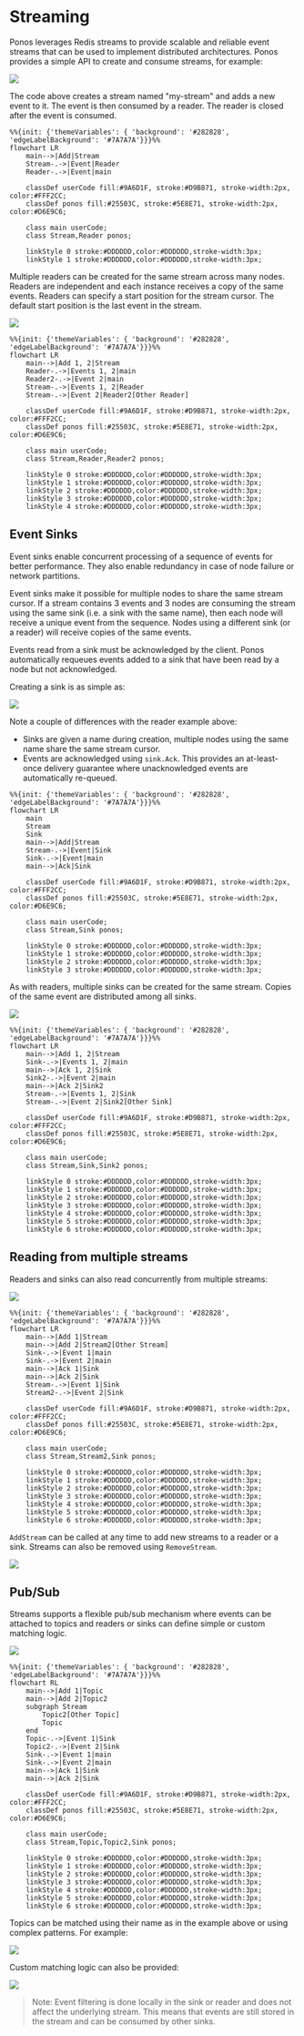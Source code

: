 # Streaming

Ponos leverages Redis streams to provide scalable and reliable event streams
that can be used to implement distributed architectures. Ponos provides a simple
API to create and consume streams, for example:

<a href="../examples/streaming/single-reader/main.go"><img src="../snippets/single-reader.png" /></a>

The code above creates a stream named "my-stream" and adds a new event to it.
The event is then consumed by a reader. The reader is closed after the event
is consumed.

```mermaid
%%{init: {'themeVariables': { 'background': '#282828', 'edgeLabelBackground': '#7A7A7A'}}}%%
flowchart LR
    main-->|Add|Stream
    Stream-.->|Event|Reader
    Reader-.->|Event|main

    classDef userCode fill:#9A6D1F, stroke:#D9B871, stroke-width:2px, color:#FFF2CC;
    classDef ponos fill:#25503C, stroke:#5E8E71, stroke-width:2px, color:#D6E9C6;

    class main userCode;
    class Stream,Reader ponos;

    linkStyle 0 stroke:#DDDDDD,color:#DDDDDD,stroke-width:3px;
    linkStyle 1 stroke:#DDDDDD,color:#DDDDDD,stroke-width:3px;
```

Multiple readers can be created for the same stream across many nodes. Readers
are independent and each instance receives a copy of the same events. Readers
can specify a start position for the stream cursor. The default start position
is the last event in the stream.

<a href="../examples/streaming/multi-reader/main.go"><img src="../snippets/multi-reader.png" /></a>

```mermaid
%%{init: {'themeVariables': { 'background': '#282828', 'edgeLabelBackground': '#7A7A7A'}}}%%
flowchart LR
    main-->|Add 1, 2|Stream
    Reader-.->|Events 1, 2|main
    Reader2-.->|Event 2|main
    Stream-.->|Events 1, 2|Reader
    Stream-.->|Event 2|Reader2[Other Reader]

    classDef userCode fill:#9A6D1F, stroke:#D9B871, stroke-width:2px, color:#FFF2CC;
    classDef ponos fill:#25503C, stroke:#5E8E71, stroke-width:2px, color:#D6E9C6;

    class main userCode;
    class Stream,Reader,Reader2 ponos;

    linkStyle 0 stroke:#DDDDDD,color:#DDDDDD,stroke-width:3px;
    linkStyle 1 stroke:#DDDDDD,color:#DDDDDD,stroke-width:3px;
    linkStyle 2 stroke:#DDDDDD,color:#DDDDDD,stroke-width:3px;
    linkStyle 3 stroke:#DDDDDD,color:#DDDDDD,stroke-width:3px;
    linkStyle 4 stroke:#DDDDDD,color:#DDDDDD,stroke-width:3px;
```

## Event Sinks

Event sinks enable concurrent processing of a sequence of events for better
performance. They also enable redundancy in case of node failure or network
partitions.

Event sinks make it possible for multiple nodes to share the same stream cursor.
If a stream contains 3 events and 3 nodes are consuming the stream using the
same sink (i.e. a sink with the same name), then each node will receive a unique
event from the sequence. Nodes using a different sink (or a reader) will receive
copies of the same events.  

Events read from a sink must be acknowledged by the client. Ponos automatically
requeues events added to a sink that have been read by a node but not
acknowledged.

Creating a sink is as simple as:

<a href="../examples/streaming/single-sink/main.go"><img src="../snippets/single-sink.png" /></a>

Note a couple of differences with the reader example above:

- Sinks are given a name during creation, multiple nodes using the same name
  share the same stream cursor.
- Events are acknowledged using `sink.Ack`. This provides an at-least-once
  delivery guarantee where unacknowledged events are automatically re-queued.

```mermaid
%%{init: {'themeVariables': { 'background': '#282828', 'edgeLabelBackground': '#7A7A7A'}}}%%
flowchart LR
    main
    Stream
    Sink
    main-->|Add|Stream
    Stream-.->|Event|Sink
    Sink-.->|Event|main
    main-->|Ack|Sink

    classDef userCode fill:#9A6D1F, stroke:#D9B871, stroke-width:2px, color:#FFF2CC;
    classDef ponos fill:#25503C, stroke:#5E8E71, stroke-width:2px, color:#D6E9C6;

    class main userCode;
    class Stream,Sink ponos;

    linkStyle 0 stroke:#DDDDDD,color:#DDDDDD,stroke-width:3px;
    linkStyle 1 stroke:#DDDDDD,color:#DDDDDD,stroke-width:3px;
    linkStyle 2 stroke:#DDDDDD,color:#DDDDDD,stroke-width:3px;
    linkStyle 3 stroke:#DDDDDD,color:#DDDDDD,stroke-width:3px;
```

As with readers, multiple sinks can be created for the same stream. Copies of
the same event are distributed among all sinks.

<a href="../examples/streaming/multi-sink/main.go"><img src="../snippets/multi-sink.png" /></a>

```mermaid
%%{init: {'themeVariables': { 'background': '#282828', 'edgeLabelBackground': '#7A7A7A'}}}%%
flowchart LR
    main-->|Add 1, 2|Stream
    Sink-.->|Events 1, 2|main
    main-->|Ack 1, 2|Sink
    Sink2-.->|Event 2|main
    main-->|Ack 2|Sink2
    Stream-.->|Events 1, 2|Sink
    Stream-.->|Event 2|Sink2[Other Sink]

    classDef userCode fill:#9A6D1F, stroke:#D9B871, stroke-width:2px, color:#FFF2CC;
    classDef ponos fill:#25503C, stroke:#5E8E71, stroke-width:2px, color:#D6E9C6;

    class main userCode;
    class Stream,Sink,Sink2 ponos;

    linkStyle 0 stroke:#DDDDDD,color:#DDDDDD,stroke-width:3px;
    linkStyle 1 stroke:#DDDDDD,color:#DDDDDD,stroke-width:3px;
    linkStyle 2 stroke:#DDDDDD,color:#DDDDDD,stroke-width:3px;
    linkStyle 3 stroke:#DDDDDD,color:#DDDDDD,stroke-width:3px;
    linkStyle 4 stroke:#DDDDDD,color:#DDDDDD,stroke-width:3px;
    linkStyle 5 stroke:#DDDDDD,color:#DDDDDD,stroke-width:3px;
    linkStyle 6 stroke:#DDDDDD,color:#DDDDDD,stroke-width:3px;
```

## Reading from multiple streams

Readers and sinks can also read concurrently from multiple streams:

<a href="../examples/streaming/multi-stream/main.go"><img src="../snippets/multi-stream.png" /></a>

```mermaid
%%{init: {'themeVariables': { 'background': '#282828', 'edgeLabelBackground': '#7A7A7A'}}}%%
flowchart LR
    main-->|Add 1|Stream
    main-->|Add 2|Stream2[Other Stream]
    Sink-.->|Event 1|main
    Sink-.->|Event 2|main
    main-->|Ack 1|Sink
    main-->|Ack 2|Sink
    Stream-.->|Event 1|Sink
    Stream2-.->|Event 2|Sink

    classDef userCode fill:#9A6D1F, stroke:#D9B871, stroke-width:2px, color:#FFF2CC;
    classDef ponos fill:#25503C, stroke:#5E8E71, stroke-width:2px, color:#D6E9C6;

    class main userCode;
    class Stream,Stream2,Sink ponos;

    linkStyle 0 stroke:#DDDDDD,color:#DDDDDD,stroke-width:3px;
    linkStyle 1 stroke:#DDDDDD,color:#DDDDDD,stroke-width:3px;
    linkStyle 2 stroke:#DDDDDD,color:#DDDDDD,stroke-width:3px;
    linkStyle 3 stroke:#DDDDDD,color:#DDDDDD,stroke-width:3px;
    linkStyle 4 stroke:#DDDDDD,color:#DDDDDD,stroke-width:3px;
    linkStyle 5 stroke:#DDDDDD,color:#DDDDDD,stroke-width:3px;
    linkStyle 6 stroke:#DDDDDD,color:#DDDDDD,stroke-width:3px;
```

`AddStream` can be called at any time to add new streams to a reader or a sink.
Streams can also be removed using `RemoveStream`.

<a href="../examples/streaming/multi-stream/main.go#L85"><img src="../snippets/remove-stream.png" /></a>

## Pub/Sub

Streams supports a flexible pub/sub mechanism where events can be attached to
topics and readers or sinks can define simple or custom matching logic.

<a href="../examples/streaming/pub-sub/main.go"><img src="../snippets/pub-sub.png" /></a>

```mermaid
%%{init: {'themeVariables': { 'background': '#282828', 'edgeLabelBackground': '#7A7A7A'}}}%%
flowchart RL
    main-->|Add 1|Topic
    main-->|Add 2|Topic2
    subgraph Stream
        Topic2[Other Topic]
        Topic
    end
    Topic-.->|Event 1|Sink
    Topic2-.->|Event 2|Sink
    Sink-.->|Event 1|main
    Sink-.->|Event 2|main
    main-->|Ack 1|Sink
    main-->|Ack 2|Sink

    classDef userCode fill:#9A6D1F, stroke:#D9B871, stroke-width:2px, color:#FFF2CC;
    classDef ponos fill:#25503C, stroke:#5E8E71, stroke-width:2px, color:#D6E9C6;

    class main userCode;
    class Stream,Topic,Topic2,Sink ponos;

    linkStyle 0 stroke:#DDDDDD,color:#DDDDDD,stroke-width:3px;
    linkStyle 1 stroke:#DDDDDD,color:#DDDDDD,stroke-width:3px;
    linkStyle 2 stroke:#DDDDDD,color:#DDDDDD,stroke-width:3px;
    linkStyle 3 stroke:#DDDDDD,color:#DDDDDD,stroke-width:3px;
    linkStyle 4 stroke:#DDDDDD,color:#DDDDDD,stroke-width:3px;
    linkStyle 5 stroke:#DDDDDD,color:#DDDDDD,stroke-width:3px;
    linkStyle 6 stroke:#DDDDDD,color:#DDDDDD,stroke-width:3px;
```

Topics can be matched using their name as in the example above or using complex
patterns. For example:

<a href="../examples/streaming/pub-sub/main.go#L73"><img src="../snippets/pub-sub-pattern.png" /></a>

Custom matching logic can also be provided:

<a href="../examples/streaming/pub-sub/main.go#L91"><img src="../snippets/pub-sub-matcher.png" /></a>

> Note: Event filtering is done locally in the sink or reader and does not
> affect the underlying stream. This means that events are still stored in the
> stream and can be consumed by other sinks.